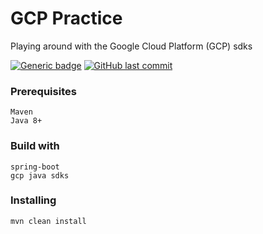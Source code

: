 # GCP Practice
Playing around with the Google Cloud Platform (GCP) sdks

[![Generic badge](https://img.shields.io/badge/GCP-SpringBoot-<COLOR>.svg)](https://shields.io/)
[![GitHub last commit](https://img.shields.io/github/last-commit/arisath/gcp-practice.svg?style=flat-square)](https://github.com/arisath/gcp-practice/commit/master)


### Prerequisites
```
Maven
Java 8+
```

### Build with
```
spring-boot
gcp java sdks
```

### Installing
```
mvn clean install
```



